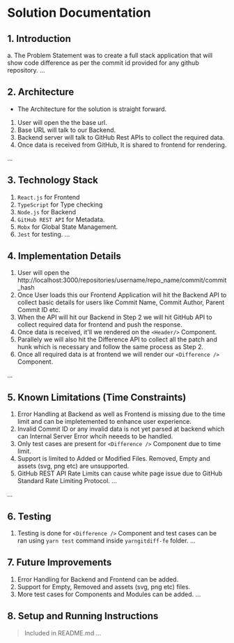 # Solution Documentation

## 1. Introduction

a. The Problem Statement was to create a full stack application that will show code difference as per the commit id provided for any github repository.
...

## 2. Architecture

- The Architecture for the solution is straight forward.

1. User will open the the base url.
2. Base URL will talk to our Backend.
3. Backend server will talk to GitHub Rest APIs to collect the required data.
4. Once data is received from GitHub, It is shared to frontend for rendering.

...

## 3. Technology Stack

1. `React.js` for Frontend
2. `TypeScript` for Type checking
3. `Node.js` for Backend
4. `GitHub REST API` for Metadata.
5. `Mobx` for Global State Management.
6. `Jest` for testing.
   ...

## 4. Implementation Details

1. User will open the http://localhost:3000/repositories/username/repo_name/commit/commit_hash
2. Once User loads this our Frontend Application will hit the Backend API to collect basic details for users like Commit Name, Commit Author, Parent Commit ID etc.
3. When the API will hit our Backend in Step 2 we will hit GitHub API to collect required data for frontend and push the response.
4. Once data is received, it'll we rendered on the `<Header/>` Component.
5. Parallely we will also hit the Difference API to collect all the patch and hunk which is necessary and follow the same process as Step 2.
6. Once all required data is at frontend we will render our `<Difference />` Component.

...

## 5. Known Limitations (Time Constraints)
1. Error Handling at Backend as well as Frontend is missing due to the time limit and can be impletemented to enhance user experience.
2. Invalid Commit ID or any invalid data is not yet parsed at backend which can Internal Server Error whcih neeeds to be handled.
3. Only test cases are present for  `<Difference />` Component due to time limit.
4. Support is limited to Added or Modified Files. Removed, Empty and assets (svg, png etc) are unsupported.
5. GitHub REST API Rate Limits can cause white page issue due to GitHub Standard Rate Limiting Protocol.
...

...

## 6. Testing
1. Testing is done for `<Difference />` Component and test cases can be ran using `yarn test` command inside `yarngitdiff-fe` folder.
...

## 7. Future Improvements
1. Error Handling for Backend and Frontend can be added.
2. Support for Empty, Removed and assets (svg, png etc) files.
3. More test cases for Components and Modules can be added.
...

## 8. Setup and Running Instructions
> Included in README.md
...